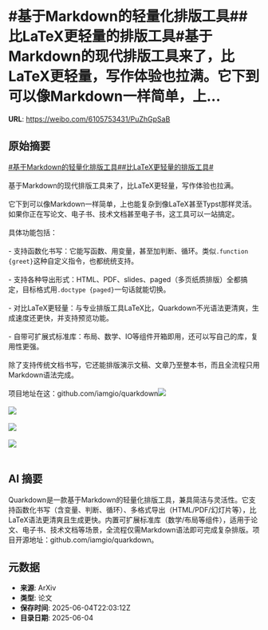 # #基于Markdown的轻量化排版工具##比LaTeX更轻量的排版工具#基于Markdown的现代排版工具来了，比LaTeX更轻量，写作体验也拉满。它下到可以像Markdown一样简单，上...

**URL**: https://weibo.com/6105753431/PuZhGpSaB

## 原始摘要

<a href="https://m.weibo.cn/search?containerid=231522type%3D1%26t%3D10%26q%3D%23%E5%9F%BA%E4%BA%8EMarkdown%E7%9A%84%E8%BD%BB%E9%87%8F%E5%8C%96%E6%8E%92%E7%89%88%E5%B7%A5%E5%85%B7%23&amp;extparam=%23%E5%9F%BA%E4%BA%8EMarkdown%E7%9A%84%E8%BD%BB%E9%87%8F%E5%8C%96%E6%8E%92%E7%89%88%E5%B7%A5%E5%85%B7%23" data-hide=""><span class="surl-text">#基于Markdown的轻量化排版工具#</span></a><a href="https://m.weibo.cn/search?containerid=231522type%3D1%26t%3D10%26q%3D%23%E6%AF%94LaTeX%E6%9B%B4%E8%BD%BB%E9%87%8F%E7%9A%84%E6%8E%92%E7%89%88%E5%B7%A5%E5%85%B7%23&amp;extparam=%23%E6%AF%94LaTeX%E6%9B%B4%E8%BD%BB%E9%87%8F%E7%9A%84%E6%8E%92%E7%89%88%E5%B7%A5%E5%85%B7%23" data-hide=""><span class="surl-text">#比LaTeX更轻量的排版工具#</span></a><br><br>基于Markdown的现代排版工具来了，比LaTeX更轻量，写作体验也拉满。<br><br>它下到可以像Markdown一样简单，上也能复杂到像LaTeX甚至Typst那样灵活。如果你正在写论文、电子书、技术文档甚至电子书，这工具可以一站搞定。<br><br>具体功能包括：<br><br>- 支持函数化书写：它能写函数、用变量，甚至加判断、循环。类似`.function {greet}`这种自定义指令，也都统统支持。<br><br>- 支持各种导出形式：HTML、PDF、slides、paged（多页纸质排版）全都搞定，目标格式用`.doctype {paged}`一句话就能切换。<br><br>- 对比LaTeX更轻量：与专业排版工具LaTeX比，Quarkdown不光语法更清爽，生成速度还更快，并支持预览功能。<br><br>- 自带可扩展式标准库：布局、数学、IO等组件开箱即用，还可以写自己的库，复用性更强。<br><br>除了支持传统文档书写，它还能排版演示文稿、文章乃至整本书，而且全流程只用Markdown语法完成。<br><br>项目地址在这：github.com/iamgio/quarkdown<img style="" src="https://tvax4.sinaimg.cn/large/006Fd7o3gy1i23e1u4mntj30z80jvak7.jpg" referrerpolicy="no-referrer"><br><br><img style="" src="https://tvax2.sinaimg.cn/large/006Fd7o3gy1i23e223r0mg30m806rtu1.gif" referrerpolicy="no-referrer"><br><br><img style="" src="https://tvax2.sinaimg.cn/large/006Fd7o3gy1i23e24miysj30zk0hnn6u.jpg" referrerpolicy="no-referrer"><br><br><img style="" src="https://tvax2.sinaimg.cn/large/006Fd7o3gy1i23e25defyj31f30trqbk.jpg" referrerpolicy="no-referrer"><br><br>

## AI 摘要

Quarkdown是一款基于Markdown的轻量化排版工具，兼具简洁与灵活性。它支持函数化书写（含变量、判断、循环）、多格式导出（HTML/PDF/幻灯片等），比LaTeX语法更清爽且生成更快。内置可扩展标准库（数学/布局等组件），适用于论文、电子书、技术文档等场景，全流程仅需Markdown语法即可完成复杂排版。项目开源地址：github.com/iamgio/quarkdown。

## 元数据

- **来源**: ArXiv
- **类型**: 论文
- **保存时间**: 2025-06-04T22:03:12Z
- **目录日期**: 2025-06-04
